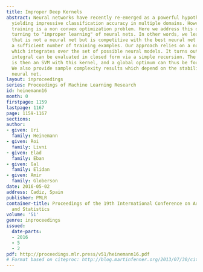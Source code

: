 ```yaml
---
title: Improper Deep Kernels
abstract: Neural networks have recently re-emerged as a powerful hypothesis class,
  yielding impressive classification accuracy in multiple domains. However, their
  training is a non convex optimization problem. Here we address this difficulty by
  turning to "improper learning" of neural nets. In other words, we learn a classifier
  that is not a neural net but is competitive with the best neural net model given
  a sufficient number of training examples. Our approach relies on a novel kernel
  which integrates over the set of possible neural models. It turns out that the corresponding
  integral can be evaluated in closed form via a simple recursion. The learning problem
  is then an SVM with this kernel, and a global optimum can thus be found efficiently.
  We also provide sample complexity results which depend on the stability of the optimal
  neural net.
layout: inproceedings
series: Proceedings of Machine Learning Research
id: heinemann16
month: 0
firstpage: 1159
lastpage: 1167
page: 1159-1167
sections: 
author:
- given: Uri
  family: Heinemann
- given: Roi
  family: Livni
- given: Elad
  family: Eban
- given: Gal
  family: Elidan
- given: Amir
  family: Globerson
date: 2016-05-02
address: Cadiz, Spain
publisher: PMLR
container-title: Proceedings of the 19th International Conference on Artificial Intelligence
  and Statistics
volume: '51'
genre: inproceedings
issued:
  date-parts:
  - 2016
  - 5
  - 2
pdf: http://proceedings.mlr.press/v51/heinemann16.pdf
# Format based on citeproc: http://blog.martinfenner.org/2013/07/30/citeproc-yaml-for-bibliographies/
---
```

